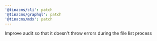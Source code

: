 ```yaml
---
'@tinacms/cli': patch
'@tinacms/graphql': patch
'@tinacms/mdx': patch
---
```


Improve audit so that it doesn't throw errors during the file list process
